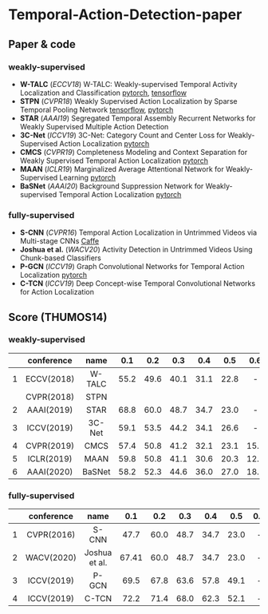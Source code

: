 # Temporal-Action-Detection-paper

## Paper & code

### weakly-supervised
- **W-TALC** (*ECCV18*) W-TALC: Weakly-supervised Temporal Activity Localization and Classification [pytorch](https://github.com/sujoyp/wtalc-pytorch), [tensorflow](https://github.com/sujoyp/wtalc-tensorflow)
- **STPN** (*CVPR18*) Weakly Supervised Action Localization by Sparse Temporal Pooling Network [tensorflow](https://github.com/bellos1203/STPN), [pytorch](https://github.com/demianzhang/weakly-action-localization)
- **STAR** (*AAAI19*) Segregated Temporal Assembly Recurrent Networks for Weakly Supervised Multiple Action Detection
- **3C-Net** (*ICCV19*) 3C-Net: Category Count and Center Loss for Weakly-Supervised Action Localization [pytorch](https://github.com/naraysa/3c-net)
- **CMCS** (*CVPR19*) Completeness Modeling and Context Separation for Weakly Supervised
Temporal Action Localization [pytorch](https://github.com/Finspire13/CMCS-Temporal-Action-Localization)
- **MAAN** (*ICLR19*) Marginalized Average Attentional Network for Weakly-Supervised Learning [pytorch](https://github.com/yyuanad/MAAN)
- **BaSNet** (*AAAI20*) Background Suppression Network for Weakly-supervised Temporal Action Localization [pytorch](https://github.com/Pilhyeon/BaSNet-pytorch)


### fully-supervised
- **S-CNN** (*CVPR16*) Temporal Action Localization in Untrimmed Videos via Multi-stage CNNs [Caffe](https://github.com/zhengshou/scnn)
- **Joshua et al.** (*WACV20*) Activity Detection in Untrimmed Videos Using Chunk-based Classifiers
- **P-GCN** (*ICCV19*) Graph Convolutional Networks for Temporal Action Localization [pytorch](https://github.com/Alvin-Zeng/PGCN)
- **C-TCN** (*ICCV19*) Deep Concept-wise Temporal Convolutional Networks for Action Localization

## Score (THUMOS14)

### weakly-supervised

||conference|name|0.1|0.2|0.3|0.4|0.5|0.6|0.7|0.8|0.9|
|:---:|:---:|:---:|:---:|:---:|:---:|:---:|:---:|:---:|:---:|:---:|:---:|
|1|ECCV(2018)|W-TALC|55.2|49.6|40.1|31.1|22.8|-|7.6|-|-|
||CVPR(2018)|STPN|
|2|AAAI(2019)|STAR|68.8|60.0|48.7|34.7|23.0|-|-|-|-|
|3|ICCV(2019)|3C-Net|59.1|53.5|44.2|34.1|26.6|-|8.1|-|-|
|4|CVPR(2019)|CMCS|57.4|50.8|41.2|32.1|23.1|15.0|7.0|-|-|
|5|ICLR(2019)|MAAN|59.8|50.8|41.1|30.6|20.3|12.0|6.9|-|-|
|6|AAAI(2020)|BaSNet|58.2|52.3|44.6|36.0|27.0|18.6|10.4|3.9|0.5|

### fully-supervised

||conference|name|0.1|0.2|0.3|0.4|0.5|0.6|0.7|0.8|0.9|
|:---:|:---:|:---:|:---:|:---:|:---:|:---:|:---:|:---:|:---:|:---:|:---:|
|1|CVPR(2016)|S-CNN|47.7|60.0|48.7|34.7|23.0|-|-|-|-|
|2|WACV(2020)|Joshua et al.|67.41|60.0|48.7|34.7|23.0|-|-|-|-|
|3|ICCV(2019)|P-GCN|69.5|67.8|63.6|57.8|49.1|-|-|-|-|
|4|ICCV(2019)|C-TCN|72.2|71.4|68.0|62.3|52.1|-|-|-|-|
